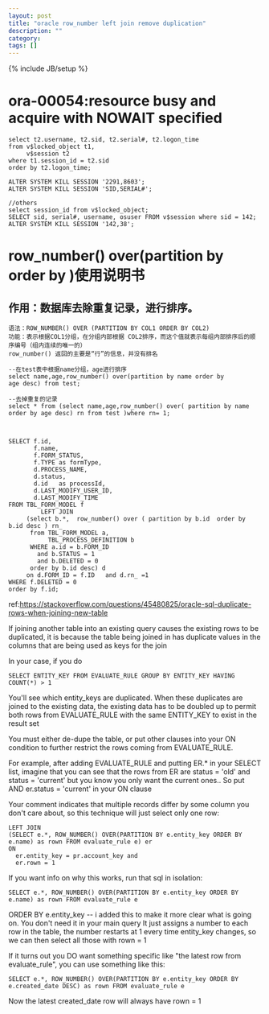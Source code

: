 ```yaml
---
layout: post
title: "oracle row_number left join remove duplication"
description: ""
category: 
tags: []
---
```

{% include JB/setup %}

#  ora-00054:resource busy and acquire with NOWAIT specified  

```
select t2.username, t2.sid, t2.serial#, t2.logon_time
from v$locked_object t1,
     v$session t2
where t1.session_id = t2.sid
order by t2.logon_time;

ALTER SYSTEM KILL SESSION '2291,8603';
ALTER SYSTEM KILL SESSION 'SID,SERIAL#'; 

//others
select session_id from v$locked_object;
SELECT sid, serial#, username, osuser FROM v$session where sid = 142;
ALTER SYSTEM KILL SESSION '142,38';
```

# row_number() over(partition by order by )使用说明书
## 作用：数据库去除重复记录，进行排序。

```
语法：ROW_NUMBER() OVER (PARTITION BY COL1 ORDER BY COL2)
功能：表示根据COL1分组，在分组内部根据 COL2排序，而这个值就表示每组内部排序后的顺序编号（组内连续的唯一的）
row_number() 返回的主要是“行”的信息，并没有排名 

--在test表中根据name分组，age进行排序
select name,age,row_number() over(partition by name order by
age desc) from test;

--去掉重复的记录
select * from (select name,age,row_number() over( partition by name 
order by age desc) rn from test )where rn= 1;



SELECT f.id,
       f.name,
       f.FORM_STATUS,
       f.TYPE as formType,
       d.PROCESS_NAME,
       d.status,
       d.id   as processId,
       d.LAST_MODIFY_USER_ID,
       d.LAST_MODIFY_TIME
FROM TBL_FORM_MODEL f
         LEFT JOIN
     (select b.*,  row_number() over ( partition by b.id  order by b.id desc ) rn_
      from TBL_FORM_MODEL a,
           TBL_PROCESS_DEFINITION b
      WHERE a.id = b.FORM_ID
        and b.STATUS = 1
        and b.DELETED = 0
      order by b.id desc) d
     on d.FORM_ID = f.ID   and d.rn_ =1
WHERE f.DELETED = 0
order by f.id;
```


ref:https://stackoverflow.com/questions/45480825/oracle-sql-duplicate-rows-when-joining-new-table

If joining another table into an existing query causes the existing rows to be duplicated, it is because the table being joined in has duplicate values in the columns that are being used as keys for the join

In your case, if you do

```
SELECT ENTITY_KEY FROM EVALUATE_RULE GROUP BY ENTITY_KEY HAVING COUNT(*) > 1
```

You'll see which entity_keys are duplicated. When these duplicates are joined to the existing data, the existing data has to be doubled up to permit both rows from EVALUATE_RULE with the same ENTITY_KEY to exist in the result set

You must either de-dupe the table, or put other clauses into your ON condition to further restrict the rows coming from EVALUATE_RULE.

For example, after adding EVALUATE_RULE and putting ER.* in your SELECT list, imagine that you can see that the rows from ER are status = 'old' and status = 'current' but you know you only want the current ones.. So put AND er.status = 'current' in your ON clause

Your comment indicates that multiple records differ by some column you don't care about, so this technique will just select only one row:

```
LEFT JOIN 
(SELECT e.*, ROW_NUMBER() OVER(PARTITION BY e.entity_key ORDER BY e.name) as rown FROM evaluate_rule e) er
ON
  er.entity_key = pr.account_key and 
  er.rown = 1
```

If you want info on why this works, run that sql in isolation:

```
SELECT e.*, ROW_NUMBER() OVER(PARTITION BY e.entity_key ORDER BY e.name) as rown FROM evaluate_rule e
```

ORDER BY e.entity_key -- i added this to make it more clear what is going on. You don't need it in your main query
It just assigns a number to each row in the table, the number restarts at 1 every time entity_key changes, so we can then select all those with rown = 1

If it turns out you DO want something specific like "the latest row from evaluate_rule", you can use something like this:

```
SELECT e.*, ROW_NUMBER() OVER(PARTITION BY e.entity_key ORDER BY e.created_date DESC) as rown FROM evaluate_rule e
```
Now the latest created_date row will always have rown = 1
 